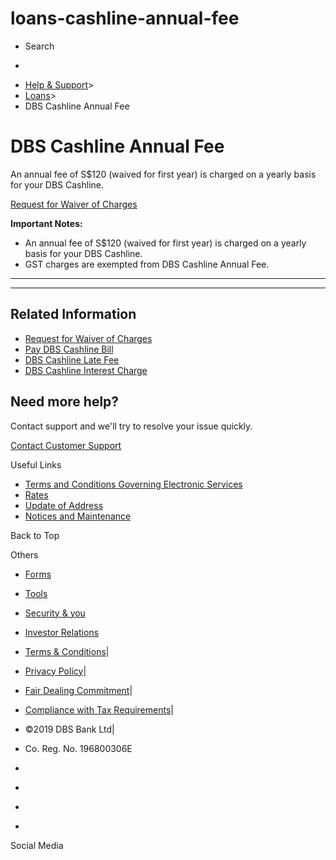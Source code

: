 # loans-cashline-annual-fee

[](https://www.dbs.com.sg)

  * Search 

  * 


[](https://www.dbs.com.sg/personal/default.page) [](https://www.dbs.com.sg/personal/support/loans-cashline-annual-fee.html)

  * [Help & Support](https://www.dbs.com.sg/personal/support/home.html)>
  * [Loans](https://www.dbs.com.sg/personal/support/loans-product.html)>
  * DBS Cashline Annual Fee



# DBS Cashline Annual Fee

An annual fee of S$120 (waived for first year) is charged on a yearly basis for your DBS Cashline.

  
[Request for Waiver of Charges](https://www.dbs.com.sg/personal/support/card-waive-credit-card-cashline-charges.html)  
  
**Important Notes:**

  * An annual fee of S$120 (waived for first year) is charged on a yearly basis for your DBS Cashline.
  * GST charges are exempted from DBS Cashline Annual Fee.



* * *

* * *

## Related Information

  * [Request for Waiver of Charges](https://www.dbs.com.sg/personal/support/card-waive-credit-card-cashline-charges.html)
  * [Pay DBS Cashline Bill](https://www.dbs.com.sg/personal/support/loans-cashline-bill-payment.html)
  * [DBS Cashline Late Fee](https://www.dbs.com.sg/personal/support/loans-cashline-late-fee.html)
  * [DBS Cashline Interest Charge](https://www.dbs.com.sg/personal/support/loans-cashline-interest-charge.html)



## Need more help?

Contact support and we'll try to resolve your issue quickly.

[Contact Customer Support](https://www.dbs.com.sg/personal/contact-us.page)

Useful Links

  * [Terms and Conditions Governing Electronic Services](https://www.dbs.com.sg/personal/deposits/terms-conditions-electronic-services.page)
  * [Rates](https://www.dbs.com.sg/personal/rates-online/default.page)
  * [Update of Address](https://www.dbs.com.sg/personal/deposits/update-address.page)
  * [Notices and Maintenance](https://www.dbs.com.sg/personal/deposits/maintenance-schedule.page)



Back to Top

Others

  * [Forms](https://www.dbs.com.sg/personal/forms/default.page)
  * [Tools](https://www.dbs.com.sg/personal/calculators/default.page)
  * [Security & you](https://www.dbs.com.sg/personal/deposits/security-and-you/default.page)
  * [Investor Relations](https://www.dbs.com/investor/default.page)



  * [Terms & Conditions](https://www.dbs.com/terms/default.page)|
  * [Privacy Policy](https://www.dbs.com/privacy/default.page)|
  * [Fair Dealing Commitment](https://www.dbs.com/fairdealing/default.page)|
  * [Compliance with Tax Requirements](https://www.dbs.com.sg/personal/compliance-tax-requirements/index.html)|
  * ©2019 DBS Bank Ltd|
  * Co. Reg. No. 196800306E



  * [](https://www.facebook.com/dbs.sg)
  * [](https://twitter.com/dbsbank)
  * [](https://www.linkedin.com/company/dbs-bank)
  * [](https://www.youtube.com/dbs)



Social Media
